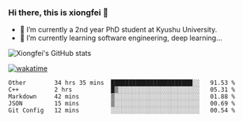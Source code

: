 ### Hi there, this is xiongfei 👋


- 🔭 I’m currently a 2nd year PhD student at Kyushu University.
- 🌱 I’m currently learning software engineering, deep learning...

<!--
**Toma62299781/Toma62299781** is a ✨ _special_ ✨ repository because its `README.md` (this file) appears on your GitHub profile.
Here are some ideas to get you started:
-->

![Xiongfei's GitHub stats](https://github-readme-stats.vercel.app/api?username=Toma62299781)


[![wakatime](https://wakatime.com/badge/user/9e8d5516-d162-43e7-9563-87295d455a71.svg)](https://wakatime.com/@9e8d5516-d162-43e7-9563-87295d455a71)

<!--START_SECTION:waka-->
```text
Other        34 hrs 35 mins  ███████████████████████░░   91.53 % 
C++          2 hrs           █▒░░░░░░░░░░░░░░░░░░░░░░░   05.31 % 
Markdown     42 mins         ▒░░░░░░░░░░░░░░░░░░░░░░░░   01.88 % 
JSON         15 mins         ▒░░░░░░░░░░░░░░░░░░░░░░░░   00.69 % 
Git Config   12 mins         ░░░░░░░░░░░░░░░░░░░░░░░░░   00.54 % 
```
<!--END_SECTION:waka-->

